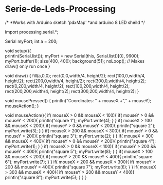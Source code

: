 # Serie-de-Leds-Processing
/*
 *Works with Arduino sketch 'pdxMap'
 *and arduino 8 LED sheild
 */

import processing.serial.*;

Serial myPort;
int a = 200;

void setup(){  
  println(Serial.list());
  myPort = new Serial(this, Serial.list()[0], 9600);
  myPort.buffer(1);
  size(400, 400);
  background(51);
  noLoop();  // Makes draw() only run once
}

void draw() {
  fill(a,0,0);
  rect(0,0,width/4, height/2);
  rect(100,0,width/4, height/2);
  rect(200,0,width/4, height/2);
  rect(300,0,width/4, height/2);
  rect(0,200,width/4, height/2);
  rect(100,200,width/4, height/2);
  rect(200,200,width/4, height/2);
  rect(300,200,width/4, height/2);
}

void mousePressed() {
  println("Coordinates: " + mouseX +"," + mouseY);
  mouseAction();
    }

void mouseAction(){
  if( mouseX > 0 && mouseX < 100){
   if( mouseY > 0 && mouseY < 200){
    println("square 1");
    myPort.write(4); 
   }
  }
  if( mouseX > 100 && mouseX < 200){
   if( mouseY > 0 && mouseY < 200){
    println("square 2");
    myPort.write(3); 
   }
  }
  if( mouseX > 200 && mouseX < 300){
   if( mouseY > 0 && mouseY < 200){
    println("square 3");
    myPort.write(2); 
   }
  }
  if( mouseX > 300 && mouseX < 400){
   if( mouseY > 0 && mouseY < 200){
    println("square 4");
    myPort.write(1); 
   }
  }
  if( mouseX > 0 && mouseX < 100){
   if( mouseY > 200 && mouseY < 400){
    println("square 5");
    myPort.write(8); 
   }
  }
  if( mouseX > 100 && mouseX < 200){
   if( mouseY > 200 && mouseY < 400){
    println("square 6");
    myPort.write(7); 
   }
  }
  if( mouseX > 200 && mouseX < 300){
   if( mouseY > 200 && mouseY < 400){
    println("square 7");
    myPort.write(6); 
   }
  }
  if( mouseX > 300 && mouseX < 400){
   if( mouseY > 200 && mouseY < 400){
    println("square 8");
    myPort.write(5); 
   }
  }
}

